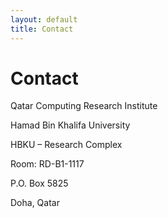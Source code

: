 ```yaml
---
layout: default
title: Contact
---
```


# Contact

Qatar Computing Research Institute

Hamad Bin Khalifa University

HBKU – Research Complex

Room: RD-B1-1117

P.O. Box 5825

Doha, Qatar
